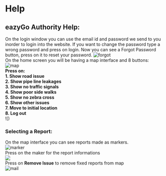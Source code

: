 # Help

## eazyGo Authority Help:
On the login window you can use the email id and password we send to you inorder to login into the website. If you want to change the password type a wrong password and press on login. Now you can see a Forgot Password button, press on it to reset your password.<nr>
<img src="https://github.com/aswin-asokan/eazyGo_Auth/assets/86108610/a22034c1-a6a8-4eab-8a12-dbe6b60f1d42" alt="forgot"><br>
On the home screen you will be having a map interface and 8 buttons:<br>
<img src="fotor_2023-5-21_12_51_19](https://github.com/aswin-asokan/eazyGo_Auth/assets/86108610/47f9e7da-48c3-48d3-aa60-c3959b3da3b7" alt="map"><br>
<b>Press on:
  <br>1. Show road issue
  <br>2. Show pipe line leakages
  <br>3. Show no traffic signals
  <br>4. Show poor side walks
  <br>5. Show no zebra cross
  <br>6. Show other issues
  <br>7. Move to initial location
  <br>8. Log out
  <br>
</b>![)

### Selecting a Report:
On the map interface you can see reports made as markers.<br>
<img src="https://github.com/aswin-asokan/eazyGo_Auth/assets/86108610/b17649fa-c19f-4b3b-8235-e0c95d6c0b1e" alt="marker"><br>
Press on the maker for the report informations<br>
<img src="https://github.com/aswin-asokan/eazyGo_Auth/assets/86108610/a015c2dc-41da-48bf-af84-b4f934a37566"/><br>
Press on <b>Remove Issue</b> to remove fixed reports from map<br>
<img src="https://github.com/aswin-asokan/eazyGo_Auth/assets/86108610/cbae3767-d7f9-4bba-9bfc-0594f216c946" alt="mail"/>
